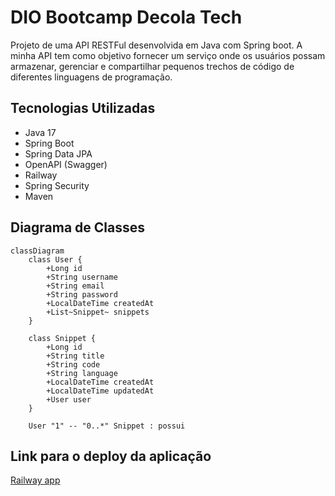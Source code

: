 # DIO Bootcamp Decola Tech

Projeto de uma API RESTFul desenvolvida em Java com Spring boot. 
A minha API tem como objetivo fornecer um serviço onde os usuários possam armazenar, gerenciar e compartilhar pequenos trechos de código de diferentes linguagens de programação.

## Tecnologias Utilizadas

- Java 17
- Spring Boot
- Spring Data JPA
- OpenAPI (Swagger)
- Railway
- Spring Security
- Maven

## Diagrama de Classes

```mermaid
classDiagram
    class User {
        +Long id
        +String username
        +String email
        +String password
        +LocalDateTime createdAt
        +List~Snippet~ snippets
    }

    class Snippet {
        +Long id
        +String title
        +String code
        +String language
        +LocalDateTime createdAt
        +LocalDateTime updatedAt
        +User user
    }

    User "1" -- "0..*" Snippet : possui
```

## Link para o deploy da aplicação

[Railway app](https://code-snippets.up.railway.app/swagger-ui/index.html)
